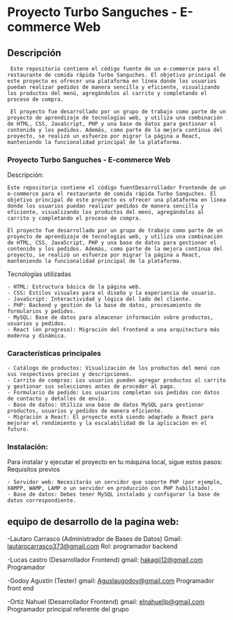 # Proyecto Turbo Sanguches - E-commerce Web
## Descripción

     Este repositorio contiene el código fuente de un e-commerce para el restaurante de comida rápida Turbo Sanguches. El objetivo principal de este proyecto es ofrecer una plataforma en línea donde los usuarios puedan realizar pedidos de manera sencilla y eficiente, visualizando los productos del menú, agregándolos al carrito y completando el proceso de compra.

     El proyecto fue desarrollado por un grupo de trabajo como parte de un proyecto de aprendizaje de tecnologías web, y utiliza una combinación de HTML, CSS, JavaScript, PHP y una base de datos para gestionar el contenido y los pedidos. Además, como parte de la mejora continua del proyecto, se realizó un esfuerzo por migrar la página a React, manteniendo la funcionalidad principal de la plataforma.

### Proyecto Turbo Sanguches - E-commerce Web
Descripción:

    Este repositorio contiene el código fuentDesarrollador Frontende de un e-commerce para el restaurante de comida rápida Turbo Sanguches. El objetivo principal de este proyecto es ofrecer una plataforma en línea donde los usuarios puedan realizar pedidos de manera sencilla y eficiente, visualizando los productos del menú, agregándolos al carrito y completando el proceso de compra.

    El proyecto fue desarrollado por un grupo de trabajo como parte de un proyecto de aprendizaje de tecnologías web, y utiliza una combinación de HTML, CSS, JavaScript, PHP y una base de datos para gestionar el contenido y los pedidos. Además, como parte de la mejora continua del proyecto, se realizó un esfuerzo por migrar la página a React, manteniendo la funcionalidad principal de la plataforma.
Tecnologías utilizadas

    - HTML: Estructura básica de la página web.
    - CSS: Estilos visuales para el diseño y la experiencia de usuario.
    - JavaScript: Interactividad y lógica del lado del cliente.
    - PHP: Backend y gestión de la base de datos, procesamiento de formularios y pedidos.
    - MySQL: Base de datos para almacenar información sobre productos, usuarios y pedidos.
    - React (en progreso): Migración del frontend a una arquitectura más moderna y dinámica.

### Características principales

    - Catálogo de productos: Visualización de los productos del menú con sus respectivos precios y descripciones.
    - Carrito de compras: Los usuarios pueden agregar productos al carrito y gestionar sus selecciones antes de proceder al pago.
    - Formulario de pedido: Los usuarios completan sus pedidos con datos de contacto y detalles de envío.
    - Base de datos: Utiliza una base de datos MySQL para gestionar productos, usuarios y pedidos de manera eficiente.
    - Migración a React: El proyecto está siendo adaptado a React para mejorar el rendimiento y la escalabilidad de la aplicación en el futuro.

### Instalación:

Para instalar y ejecutar el proyecto en tu máquina local, sigue estos pasos:
Requisitos previos

    - Servidor web: Necesitarás un servidor que soporte PHP (por ejemplo, XAMPP, WAMP, LAMP o un servidor en producción con PHP habilitado).
    - Base de datos: Debes tener MySQL instalado y configurar la base de datos correspondiente.


## equipo de desarrollo de la pagina web:

-Lautaro Carrasco (Administrador de Bases de Datos)
Gmail: lautarocarrasco373@gmail.com 
Rol: programador backend


-Lucas castro (Desarrollador Frontend)
gmail: hakagii12@gmail.com 
Programador


-Godoy Agustin (Tester)
gmail: Aguslaugodoy@gmail.com
Programador front end


-Ortiz Nahuel (Desarrollador Frontend)
gmail: elnahuellp@gmail.com
Programador principal referente del grupo
